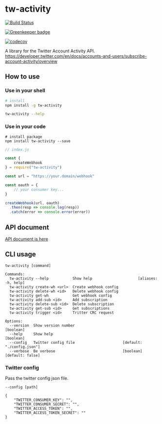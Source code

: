 # tw-activity


[![Build Status](https://travis-ci.org/mironal/tw-activity.svg)](https://travis-ci.org/mironal/tw-activity)

[![Greenkeeper badge](https://badges.greenkeeper.io/mironal/tw-activity.svg)](https://greenkeeper.io/)

[![codecov](https://codecov.io/gh/mironal/tw-activity/branch/master/graph/badge.svg)](https://codecov.io/gh/mironal/tw-activity)

A library for the Twitter Account Activity API. https://developer.twitter.com/en/docs/accounts-and-users/subscribe-account-activity/overview

## How to use

### Use in your shell

```sh
# install
npm install -g tw-activity

tw-activity --help
```


### Use in your code

```
# install package
npm install tw-activity --save
```

```js
// index.js

const {
    createWebhook
} = require("tw-activity")

const url = "https://your.domain/webhook"

const oauth = { 
    // your consumer key...
}

createWebhook(url, oauth)
  .then(resp => console.log(resp))
  .catch(error => console.error(error))
```

## API document

[API document is here](https://mironal.github.io/tw-activity/)

## CLI usage

```
tw-activity [command]

Commands:
  tw-activity --help           Show help                     [aliases: -h, help]
  tw-activity create-wh <url>  Create webhook config
  tw-activity delete-wh <id>   Delete webhook config
  tw-activity get-wh           Get webhook config
  tw-activity add-sub <id>     Add subscription
  tw-activity delete-sub <id>  Delete subscription
  tw-activity get-sub <id>     Get subscriptions
  tw-activity trigger <id>     Tritter CRC request

Options:
  --version  Show version number                                       [boolean]
  --help     Show help                                                 [boolean]
  --config   Twitter config file                      [default: "./config.json"]
  --verbose  Be verbose                               [boolean] [default: false]

```

### Twitter config

Pass the twitter config json file.

```
--config [path]
```

```
{
    "TWITTER_CONSUMER_KEY": "",
    "TWITTER_CONSUMER_SECRET": "",
    "TWITTER_ACCESS_TOKEN": "",
    "TWITTER_ACCESS_TOKEN_SECRET": ""
}
```